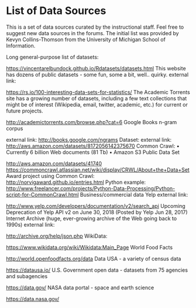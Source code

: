 # List of Data Sources
This is a set of data sources curated by the instructional staff. Feel free to suggest new data sources in the forums. The initial list was provided by Kevyn Collins-Thomson from the University of Michigan School of Information.

Long general-purpose list of datasets:

https://vincentarelbundock.github.io/Rdatasets/datasets.html
This website has dozens of public datasets - some fun, some a bit, well.. quirky. external link:

https://rs.io/100-interesting-data-sets-for-statistics/
The Academic Torrents site has a growing number of datasets, including a few text collections that might be of interest (Wikipedia, email, twitter, academic, etc.) for current or future projects.

http://academictorrents.com/browse.php?cat=6
Google Books n-gram corpus

external link: http://books.google.com/ngrams
Dataset: external link: http://aws.amazon.com/datasets/8172056142375670
Common Crawl: • Currently 6 billion Web documents (81 Tb) • Amazon S3 Public Data Set

http://aws.amazon.com/datasets/41740
https://commoncrawl.atlassian.net/wiki/display/CRWL/About+the+Data+Set
Award project using Common Crawl: http://norvigaward.github.io/entries.html
Python example: http://www.freelancer.com/projects/Python-Data-Processing/Python-script-for-CommonCrawl.html
Business/commercial data Yelp external link:

http://www.yelp.com/developers/documentation/v2/search_api
Upcoming Deprecation of Yelp API v2 on June 30, 2018 (Posted by Yelp Jun 28, 2017)
Internet Archive (huge, ever-growing archive of the Web going back to 1990s) external link:

http://archive.org/help/json.php
WikiData:

https://www.wikidata.org/wiki/Wikidata:Main_Page
World Food Facts

http://world.openfoodfacts.org/data
Data USA - a variety of census data

https://datausa.io/
U.S. Government open data - datasets from 75 agencies and subagencies

https://data.gov/
NASA data portal - space and earth science

https://data.nasa.gov/